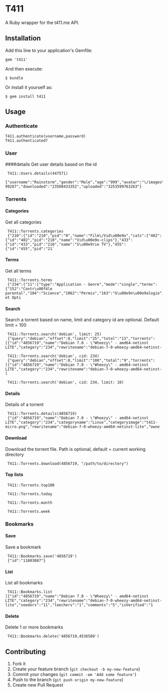 # T411

A Ruby wrapper for the t411.me API.

## Installation

Add this line to your application's Gemfile:

    gem 't411'

And then execute:

    $ bundle

Or install it yourself as:

    $ gem install t411

## Usage

### Authenticate

    T411.authenticate(username,password)
    T411.authenticated?

### User

####details
Get user details based on the id

     T411::Users.details(447571)
     {"username":"Rainstorm","gender":"Male","age":"999","avatar":"\/images\/avatar\/71\/447571_Rainstorm.gif?99287","downloaded":"23508433352","uploaded":"3253599763263"}

### Torrents

#### Categories
Get all categories

     T411::Torrents.categories
     {"210":{"id":"210","pid":"0","name":"Film\/Vid\u00e9o","cats":{"402":{"id":"402","pid":"210","name":"Vid\u00e9o-clips"},"433":{"id":"433","pid":"210","name":"S\u00e9rie TV"},"455":{"id":"455","pid":"21`

#### Terms
Get all terms

     T411::Torrents.terms
     {"234":{"11":{"type":"Application - Genre","mode":"single","terms":{"152":"Contr\u00f4le parental","184":"Science","1062":"Permis","163":"G\u00e9n\u00e9alogie","131":"Anonymat","174":"Nettoyage et Opti

#### Search
Search a torrent based on name, limit and category id are optional. Default limit = 100

     T411::Torrents.search('debian', limit: 25)
     {"query":"debian","offset":0,"limit":"25","total":"13","torrents":[{"id":"4856719","name":"Debian 7.0 - \"Wheezy\" - amd64-netinst LITE","category":"234","rewritename":"debian-7-0-wheezy-amd64-netinst-

     T411::Torrents.search('debian', cid: 234)
     {"query":"debian","offset":0,"limit":"100","total":"9","torrents":[{"id":"4856719","name":"Debian 7.0 - \"Wheezy\" - amd64-netinst LITE","category":"234","rewritename":"debian-7-0-wheezy-amd64-netinst-l

     T411::Torrents.search('debian', cid: 234, limit: 10)

#### Details
Details of a torrent

     T411::Torrents.details(4856719)
     {"id":"4856719","name":"Debian 7.0 - \"Wheezy\" - amd64-netinst LITE","category":"234","categoryname":"Linux","categoryimage":"t411-micro.png","rewritename":"debian-7-0-wheezy-amd64-netinst-lite","owne

#### Download
Download the torrent file. Path is optional, default = current working directory

     T411::Torrents.download(4856719, "/path/to/directory")

#### Top lists

     T411::Torrents.top100

     T411::Torrents.today

     T411::Torrents.month

     T411::Torrents.week

### Bookmarks

#### Save
Save a bookmark

     T411::Bookmarks.save('4856719')
     {"id":"11803087"}


#### List
List all bookmarks

     T411::Bookmarks.list
    [{"id":"4856719","name":"Debian 7.0 - \"Wheezy\" - amd64-netinst LITE","category":"234","rewritename":"debian-7-0-wheezy-amd64-netinst-lite","seeders":"11","leechers":"1","comments":"5","isVerified":"1

#### Delete
Delete 1 or more bookmarks

     T411::Bookmarks.delete('4856719,4536589')

## Contributing

1. Fork it
2. Create your feature branch (`git checkout -b my-new-feature`)
3. Commit your changes (`git commit -am 'Add some feature'`)
4. Push to the branch (`git push origin my-new-feature`)
5. Create new Pull Request
